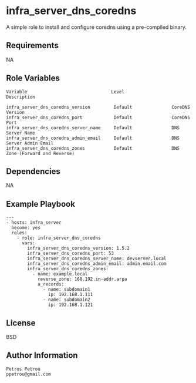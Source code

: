 infra_server_dns_coredns
=========

A simple role to install and configure coredns using a pre-compiled binary.

Requirements
------------

NA

Role Variables
--------------

```
Variable                                Level                 Description

infra_server_dns_coredns_version         Default               CoreDNS Version
infra_server_dns_coredns_port            Default               CoreDNS Port
infra_server_dns_coredns_server_name     Default               DNS Server Name
infra_server_dns_coredns_admin_email     Default               DNS Server Admin Email
infra_server_dns_coredns_zones           Default               DNS Zone (Forward and Reverse)
```

Dependencies
------------

NA

Example Playbook
----------------

```
---
- hosts: infra_server
  become: yes
  roles:
    - role: infra_server_dns_coredns
      vars:
        infra_server_dns_coredns_version: 1.5.2
        infra_server_dns_coredns_port: 53
        infra_server_dns_coredns_server_name: devserver.local
        infra_server_dns_coredns_admin_email: admin.email.com
        infra_server_dns_coredns_zones:
          - name: example.local
            reverse_zone: 168.192.in-addr.arpa
            a_records:
              - name: subdomain1
                ip: 192.168.1.111
              - name: subdomain2
                ip: 192.168.1.121
```

License
-------

BSD

Author Information
------------------

```
Petros Petrou
ppetrou@gmail.com
```
